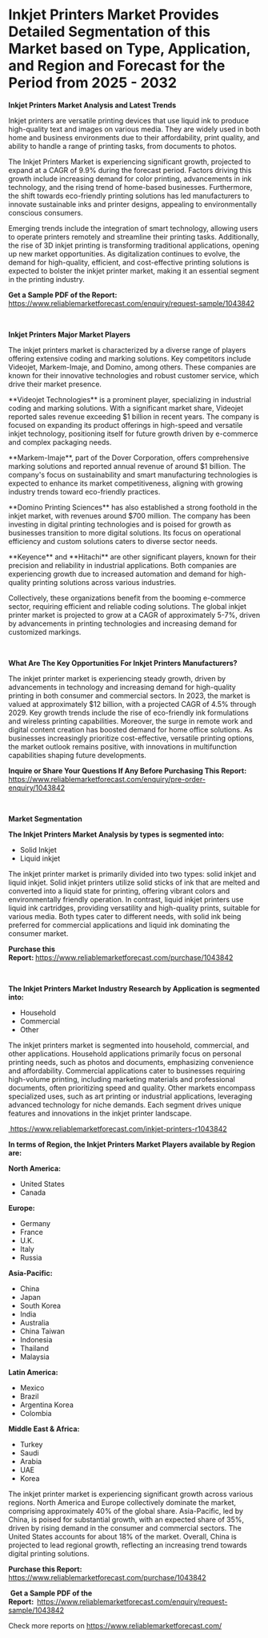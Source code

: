 <p><h1>Inkjet Printers Market Provides Detailed Segmentation of this Market based on Type, Application, and Region and Forecast for the Period from 2025 - 2032</h1></p><p><strong>Inkjet Printers Market Analysis and Latest Trends</strong></p>
<p><p>Inkjet printers are versatile printing devices that use liquid ink to produce high-quality text and images on various media. They are widely used in both home and business environments due to their affordability, print quality, and ability to handle a range of printing tasks, from documents to photos. </p><p>The Inkjet Printers Market is experiencing significant growth, projected to expand at a CAGR of 9.9% during the forecast period. Factors driving this growth include increasing demand for color printing, advancements in ink technology, and the rising trend of home-based businesses. Furthermore, the shift towards eco-friendly printing solutions has led manufacturers to innovate sustainable inks and printer designs, appealing to environmentally conscious consumers.</p><p>Emerging trends include the integration of smart technology, allowing users to operate printers remotely and streamline their printing tasks. Additionally, the rise of 3D inkjet printing is transforming traditional applications, opening up new market opportunities. As digitalization continues to evolve, the demand for high-quality, efficient, and cost-effective printing solutions is expected to bolster the inkjet printer market, making it an essential segment in the printing industry.</p></p>
<p><strong>Get a Sample PDF of the Report:&nbsp;</strong> <a href="https://www.reliablemarketforecast.com/enquiry/request-sample/1043842?utm_campaign=2392&utm_medium=2&utm_source=Github&utm_content=ia&utm_term=16022025&utm_id=inkjet-printers">https://www.reliablemarketforecast.com/enquiry/request-sample/1043842</a></p>
<p>&nbsp;</p>
<p><strong>Inkjet Printers Major Market Players</strong></p>
<p><p>The inkjet printers market is characterized by a diverse range of players offering extensive coding and marking solutions. Key competitors include Videojet, Markem-Imaje, and Domino, among others. These companies are known for their innovative technologies and robust customer service, which drive their market presence.</p><p>**Videojet Technologies** is a prominent player, specializing in industrial coding and marking solutions. With a significant market share, Videojet reported sales revenue exceeding $1 billion in recent years. The company is focused on expanding its product offerings in high-speed and versatile inkjet technology, positioning itself for future growth driven by e-commerce and complex packaging needs. </p><p>**Markem-Imaje**, part of the Dover Corporation, offers comprehensive marking solutions and reported annual revenue of around $1 billion. The company's focus on sustainability and smart manufacturing technologies is expected to enhance its market competitiveness, aligning with growing industry trends toward eco-friendly practices.</p><p>**Domino Printing Sciences** has also established a strong foothold in the inkjet market, with revenues around $700 million. The company has been investing in digital printing technologies and is poised for growth as businesses transition to more digital solutions. Its focus on operational efficiency and custom solutions caters to diverse sector needs.</p><p>**Keyence** and **Hitachi** are other significant players, known for their precision and reliability in industrial applications. Both companies are experiencing growth due to increased automation and demand for high-quality printing solutions across various industries.</p><p>Collectively, these organizations benefit from the booming e-commerce sector, requiring efficient and reliable coding solutions. The global inkjet printer market is projected to grow at a CAGR of approximately 5-7%, driven by advancements in printing technologies and increasing demand for customized markings.</p></p>
<p>&nbsp;</p>
<p><strong>What Are The Key Opportunities For Inkjet Printers Manufacturers?</strong></p>
<p><p>The inkjet printer market is experiencing steady growth, driven by advancements in technology and increasing demand for high-quality printing in both consumer and commercial sectors. In 2023, the market is valued at approximately $12 billion, with a projected CAGR of 4.5% through 2029. Key growth trends include the rise of eco-friendly ink formulations and wireless printing capabilities. Moreover, the surge in remote work and digital content creation has boosted demand for home office solutions. As businesses increasingly prioritize cost-effective, versatile printing options, the market outlook remains positive, with innovations in multifunction capabilities shaping future developments.</p></p>
<p><strong>Inquire or Share Your Questions If Any Before Purchasing This Report:</strong> <a href="https://www.reliablemarketforecast.com/enquiry/pre-order-enquiry/1043842?utm_campaign=2392&utm_medium=2&utm_source=Github&utm_content=ia&utm_term=16022025&utm_id=inkjet-printers">https://www.reliablemarketforecast.com/enquiry/pre-order-enquiry/1043842</a></p>
<p>&nbsp;</p>
<p><strong>Market Segmentation</strong></p>
<p><strong>The Inkjet Printers Market Analysis by types is segmented into:</strong></p>
<p><ul><li>Solid Inkjet</li><li>Liquid inkjet</li></ul></p>
<p><p>The inkjet printer market is primarily divided into two types: solid inkjet and liquid inkjet. Solid inkjet printers utilize solid sticks of ink that are melted and converted into a liquid state for printing, offering vibrant colors and environmentally friendly operation. In contrast, liquid inkjet printers use liquid ink cartridges, providing versatility and high-quality prints, suitable for various media. Both types cater to different needs, with solid ink being preferred for commercial applications and liquid ink dominating the consumer market.</p></p>
<p><strong>Purchase this Report:&nbsp;</strong><a href="https://www.reliablemarketforecast.com/purchase/1043842?utm_campaign=2392&utm_medium=2&utm_source=Github&utm_content=ia&utm_term=16022025&utm_id=inkjet-printers">https://www.reliablemarketforecast.com/purchase/1043842</a></p>
<p>&nbsp;</p>
<p><strong>The Inkjet Printers Market Industry Research by Application is segmented into:</strong></p>
<p><ul><li>Household</li><li>Commercial</li><li>Other</li></ul></p>
<p><p>The inkjet printers market is segmented into household, commercial, and other applications. Household applications primarily focus on personal printing needs, such as photos and documents, emphasizing convenience and affordability. Commercial applications cater to businesses requiring high-volume printing, including marketing materials and professional documents, often prioritizing speed and quality. Other markets encompass specialized uses, such as art printing or industrial applications, leveraging advanced technology for niche demands. Each segment drives unique features and innovations in the inkjet printer landscape.</p></p>
<p><a href="https://www.reliablemarketforecast.com/inkjet-printers-r1043842?utm_campaign=2392&utm_medium=2&utm_source=Github&utm_content=ia&utm_term=16022025&utm_id=inkjet-printers">&nbsp;https://www.reliablemarketforecast.com/inkjet-printers-r1043842</a></p>
<p><strong>In terms of Region, the Inkjet Printers Market Players available by Region are:</strong></p>
<p>
    <p> <strong> North America: </strong>
        <ul>
            <li>United States</li>
            <li>Canada</li>
        </ul>
        </p> 
    <p> <strong> Europe: </strong>
        <ul>
            <li>Germany</li>
            <li>France</li>
            <li>U.K.</li>
            <li>Italy</li>
            <li>Russia</li>
        </ul>
        </p> 
    <p> <strong> Asia-Pacific: </strong>
        <ul>
            <li>China</li>
            <li>Japan</li>
            <li>South Korea</li>
            <li>India</li>
            <li>Australia</li>
            <li>China Taiwan</li>
            <li>Indonesia</li>
            <li>Thailand</li>
            <li>Malaysia</li>
        </ul>
        </p> 
    <p> <strong> Latin America: </strong>
        <ul>
            <li>Mexico</li>
            <li>Brazil</li>
            <li>Argentina Korea</li>
            <li>Colombia</li>
        </ul>
        </p> 
    <p> <strong> Middle East & Africa: </strong>
        <ul>
            <li>Turkey</li>
            <li>Saudi</li>
            <li>Arabia</li>
            <li>UAE</li>
            <li>Korea</li>
        </ul>
    </p>
    </p>
<p><p>The inkjet printer market is experiencing significant growth across various regions. North America and Europe collectively dominate the market, comprising approximately 40% of the global share. Asia-Pacific, led by China, is poised for substantial growth, with an expected share of 35%, driven by rising demand in the consumer and commercial sectors. The United States accounts for about 18% of the market. Overall, China is projected to lead regional growth, reflecting an increasing trend towards digital printing solutions.</p></p>
<p><strong>Purchase this Report: </strong><a href="https://www.reliablemarketforecast.com/purchase/1043842?utm_campaign=2392&utm_medium=2&utm_source=Github&utm_content=ia&utm_term=16022025&utm_id=inkjet-printers">https://www.reliablemarketforecast.com/purchase/1043842</a></p>
<p>&nbsp;<strong>Get a Sample PDF of the Report:&nbsp;&nbsp;</strong><a href="https://www.reliablemarketforecast.com/enquiry/request-sample/1043842?utm_campaign=2392&utm_medium=2&utm_source=Github&utm_content=ia&utm_term=16022025&utm_id=inkjet-printers">https://www.reliablemarketforecast.com/enquiry/request-sample/1043842</a></p>
<p><strong></strong></p>
<p>Check more reports on <a href="https://www.reliablemarketforecast.com/?utm_campaign=2392&utm_medium=2&utm_source=Github&utm_content=ia&utm_term=16022025&utm_id=inkjet-printers">https://www.reliablemarketforecast.com/</a></p>